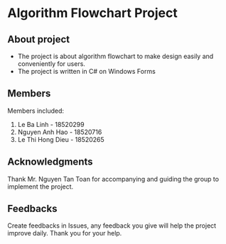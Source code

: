 # Algorithm Flowchart Project


## About project
- The project is about algorithm flowchart to make design easily and conveniently for users. 
- The project is written in C# on Windows Forms
 
## Members
Members included:
1. Le Ba Linh - 18520299
2. Nguyen Anh Hao - 18520716
3. Le Thi Hong Dieu - 18520265

## Acknowledgments
Thank Mr. Nguyen Tan Toan for accompanying and guiding the group to implement the project.

## Feedbacks
Create feedbacks in Issues, any feedback you give will help the project improve daily. Thank you for your help.


